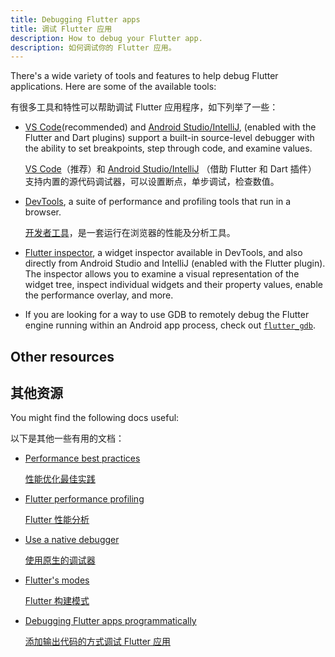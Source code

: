 ```yaml
---
title: Debugging Flutter apps
title: 调试 Flutter 应用
description: How to debug your Flutter app.
description: 如何调试你的 Flutter 应用。
---
```


<?code-excerpt path-base="testing/debugging"?>

There's a wide variety of tools and features to help debug
Flutter applications. Here are some of the available tools:

有很多工具和特性可以帮助调试 Flutter 应用程序，如下列举了一些：

* [VS Code][](recommended) and [Android Studio/IntelliJ][], 
  (enabled with the Flutter and Dart plugins)
  support a built-in source-level debugger with
  the ability to set breakpoints, step through code,
  and examine values.

  [VS Code][]（推荐）和 [Android Studio/IntelliJ][]
  （借助 Flutter 和 Dart 插件）
  支持内置的源代码调试器，可以设置断点，单步调试，检查数值。

* [DevTools][], a suite of performance and profiling
  tools that run in a browser.

  [开发者工具][DevTools]，是一套运行在浏览器的性能及分析工具。

* [Flutter inspector][], a widget inspector available
  in DevTools, and also directly from Android Studio
  and IntelliJ (enabled with the Flutter plugin).
  The inspector allows you to examine a visual
  representation of the widget tree, inspect
  individual widgets and their property values,
  enable the performance overlay, and more.
* If you are looking for a way to use GDB to remotely debug the
  Flutter engine running within an Android app process,
  check out [`flutter_gdb`][].


[`flutter_gdb`]: {{site.repo.engine}}/blob/main/sky/tools/flutter_gdb

## Other resources

## 其他资源

You might find the following docs useful:

以下是其他一些有用的文档：

* [Performance best practices][]

  [性能优化最佳实践][Performance best practices]

* [Flutter performance profiling][]

  [Flutter 性能分析][Flutter performance profiling]

* [Use a native debugger][]

  [使用原生的调试器][Use a native debugger]

* [Flutter's modes][]

  [Flutter 构建模式][Flutter's modes]

* [Debugging Flutter apps programmatically][]

  [添加输出代码的方式调试 Flutter 应用][Debugging Flutter apps programmatically]

[Flutter enabled IDE/editor]: {{site.url}}/get-started/editor

[Debugging Flutter apps programmatically]: {{site.url}}/testing/code-debugging
[Flutter's modes]: {{site.url}}/testing/build-modes
[Flutter performance profiling]: {{site.url}}/perf/ui-performance
[Performance best practices]: {{site.url}}/perf/best-practices
[Use a native debugger]: {{site.url}}/testing/native-debugging

[Android Studio/IntelliJ]: {{site.url}}/tools/android-studio#run-app-with-breakpoints
[VS Code]: {{site.url}}/tools/vs-code#run-app-with-breakpoints
[DevTools]: {{site.url}}/tools/devtools
[Flutter inspector]: {{site.url}}/tools/devtools/inspector
